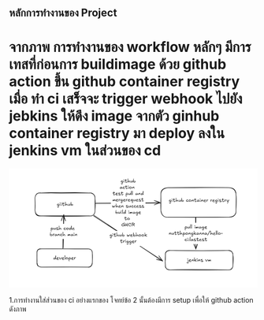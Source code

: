 ## หลักการทำงานของ Project
# จากภาพ การทำงานของ workflow  หลักๆ  มีการเทสที่ก่อนการ buildimage ด้วย github action ขึ้น github container  registry เมื่อ ทำ ci เสร็จจะ  trigger webhook ไปยัง jebkins ให้ดึง  image จากตัว  ginhub container registry มา deploy ลงใน jenkins vm ในส่วนของ cd 
![alt text](image.png)

1.การทำงานใส่ส่วนของ ci  อย่างแรกของ โจทย์ข้อ 2  นั้นต้องมีการ setup เพื่อให้ github action ดังภาพ 
